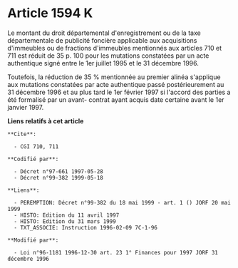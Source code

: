 # Article 1594 K

Le montant du droit départemental d'enregistrement ou de la taxe départementale de publicité foncière applicable aux
acquisitions d'immeubles ou de fractions d'immeubles mentionnés aux articles 710 et 711 est réduit de 35 p. 100 pour les
mutations constatées par un acte authentique signé entre le 1er juillet 1995 et le 31 décembre 1996.

Toutefois, la réduction de 35 % mentionnée au premier alinéa s'applique aux mutations constatées par acte authentique passé
postérieurement au 31 décembre 1996 et au plus tard le 1er février 1997 si l'accord des parties a été formalisé par un avant-
contrat ayant acquis date certaine avant le 1er janvier 1997.

**Liens relatifs à cet article**

	**Cite**:

	  - CGI 710, 711

	**Codifié par**:

	  - Décret n°97-661 1997-05-28
	  - Décret n°99-382 1999-05-18

	**Liens**:

	  - PEREMPTION: Décret n°99-382 du 18 mai 1999 - art. 1 () JORF 20 mai 1999
	  - HISTO: Edition du 11 avril 1997
	  - HISTO: Edition du 31 mars 1999
	  - TXT_ASSOCIE: Instruction 1996-02-09 7C-1-96

	**Modifié par**:

	  - Loi n°96-1181 1996-12-30 art. 23 1° Finances pour 1997 JORF 31 décembre 1996
